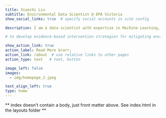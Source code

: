 ```yaml
---
title: Xiaochi Liu
subtitle: Environmental Data Scientist @ EPA Victoria
show_social_links: true  # specify social accounts in site config

description: I am a data scientist with expertise in Machine Learning, Explainable Artificial Intelligence, Geo-computation, Spatial Statistics, and Mapping. I am a programming enthusiast using R & Python to conduct end-to-end data analysis. My PhD research applies cutting-edge AI technologies to untangle the causal nexus between trace metal contamination and human health.

# to develop evidence-based intervention strategies for mitigating environmental exposure.

show_action_link: true
action_label: Read More &rarr;
action_link: /about  # use relative links to other pages
action_type: text   # text, button

image_left: false
images:
  - img/homepage_2.jpeg

text_align_left: true
type: home
---
```


** index doesn't contain a body, just front matter above.
See index.html in the layouts folder **
